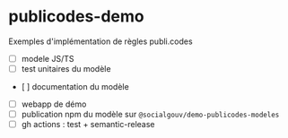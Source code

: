 # publicodes-demo

Exemples d'implémentation de règles publi.codes

- [ ] modele JS/TS
- [ ] test unitaires du modèle
- [ ] documentation du modèle
- [ ] webapp de démo
- [ ] publication npm du modèle sur `@socialgouv/demo-publicodes-modeles`
- [ ] gh actions : test + semantic-release

